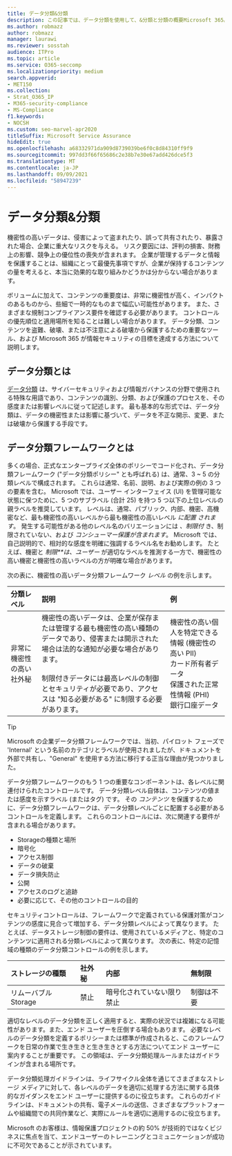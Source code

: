 ```yaml
---
title: データ分類&分類
description: この記事では、データ分類を使用して、&分類と分類の概要Microsoft 365。
ms.author: robmazz
author: robmazz
manager: laurawi
ms.reviewer: sosstah
audience: ITPro
ms.topic: article
ms.service: O365-seccomp
ms.localizationpriority: medium
search.appverid:
- MET150
ms.collection:
- Strat_O365_IP
- M365-security-compliance
- MS-Compliance
f1.keywords:
- NOCSH
ms.custom: seo-marvel-apr2020
titleSuffix: Microsoft Service Assurance
hideEdit: true
ms.openlocfilehash: a68332971da909d8739039be6f0c8d84310ff9f9
ms.sourcegitcommit: 997dd3f66f65686c2e38b7e30e67add426dce5f3
ms.translationtype: MT
ms.contentlocale: ja-JP
ms.lasthandoff: 09/09/2021
ms.locfileid: "58947239"
---
```

# <a name="data-classification--sensitivity-label-taxonomy"></a>データ分類&分類

機密性の高いデータは、侵害によって盗まれたり、誤って共有されたり、暴露された場合、企業に重大なリスクを与える。 リスク要因には、評判の損害、財務上の影響、競争上の優位性の喪失が含まれます。 企業が管理するデータと情報を保護することは、組織にとって最優先事項ですが、企業が保持するコンテンツの量を考えると、本当に効果的な取り組みかどうかは分からない場合があります。

ボリュームに加えて、コンテンツの重要度は、非常に機密性が高く、インパクトのあるものから、些細で一時的なものまで幅広い可能性があります。 また、さまざまな規制コンプライアンス要件を確認する必要があります。 コントロールの優先順位と適用場所を知ることは難しい場合があります。 データ分類、コンテンツを盗難、破壊、または不注意による破壊から保護するための重要なツール、および Microsoft 365 が情報セキュリティの目標を達成する方法について説明します。

## <a name="what-is-data-classification"></a>データ分類とは

[データ分類](/microsoft-365/compliance/data-classification-overview) は、サイバーセキュリティおよび情報ガバナンスの分野で使用される特殊な用語であり、コンテンツの識別、分類、および保護のプロセスを、その感度または影響レベルに従って記述します。 最も基本的な形式では、データ分類は、データの機密性または影響に基づいて、データを不正な開示、変更、または破壊から保護する手段です。

## <a name="what-is-a-data-classification-framework"></a>データ分類フレームワークとは

多くの場合、正式なエンタープライズ全体のポリシーでコード化され、データ分類フレームワーク ("データ分類ポリシー" とも呼ばれる) は、通常、3 ~ 5 の分類レベルで構成されます。 これらは通常、名前、説明、および実際の例の 3 つの要素を含む。 Microsoft では、ユーザー インターフェイス (UI) を管理可能な状態に保つために、5 つのサブラベル (合計 25) を持つ 5 つ以下の上位レベルの親ラベルを推奨しています。 レベルは、通常、パブリック、内部、機密、高機密など、最も機密性の高いレベルから最も機密性の高いレベル *に配置* 
 *されます*。 発生する可能性がある他のレベル名のバリエーションには *、制限付* き、制限されていない、および *コンシューマー保護が含まれます*。 Microsoft では、自己説明的で、相対的な感度を明確に強調するラベル名をお勧めします。 たとえば、機密と *制限**は、ユーザー* が適切なラベルを推測する一方で、機密性の高い機密と機密性の高いラベルの方が明確な場合があります。 

次の表に、機密性の高いデータ分類フレームワーク *レベル* の例を示します。

|**分類レベル**|**説明**|**例**|
|:-----------------------|:--------------|:-----------|
| 非常に機密性の高い社外秘 | 機密性の高いデータは、企業が保存または管理する最も機密性の高い種類のデータであり、侵害または開示された場合は法的な通知が必要な場合があります。 <br><br> 制限付きデータには最高レベルの制御とセキュリティが必要であり、アクセスは "知る必要がある" に制限する必要があります。 | 機密性の高い個人を特定できる情報 (機密性の高い PII) <br> カード所有者データ <br> 保護された正常性情報 (PHI) <br> 銀行口座データ |

>[!TIP]
>Microsoft の企業データ分類フレームワークでは、当初、パイロット フェーズで 'Internal' という名前のカテゴリとラベルが使用されましたが、ドキュメントを外部で共有し、"General" を使用する方法に移行する正当な理由が見つかりました。

データ分類フレームワークのもう 1 つの重要なコンポーネントは、各レベルに関連付けられたコントロールです。 データ分類レベル自体は、コンテンツの値または感度を示すラベル (またはタグ) です。 その *コンテンツ* を保護するために、データ分類フレームワークは、データ分類レベルごとに配置する必要があるコントロールを定義します。 これらのコントロールには、次に関連する要件が含まれる場合があります。

- Storageの種類と場所
- 暗号化
- アクセス制御
- データの破棄
- データ損失防止
- 公開
- アクセスのログと追跡
- 必要に応じて、その他のコントロールの目的

セキュリティコントロールは、フレームワークで定義されている保護対策がコンテンツの感度に見合って増加する、データ分類レベルによって異なります。 たとえば、データストレージ制御の要件は、使用されているメディアと、特定のコンテンツに適用される分類レベルによって異なります。 次の表に、特定の記憶域の種類のデータ分類コントロールの例を示します。

|**ストレージの種類**|**社外秘**|**内部**|**無制限**|
|:---------------|:---------------|:-----------|:---------------|
| リムーバブル Storage | 禁止 | 暗号化されていない限り禁止 | 制御は不要 |

適切なレベルのデータ分類を正しく適用すると、実際の状況では複雑になる可能性があります。また、エンド ユーザーを圧倒する場合もあります。 必要なレベルのデータ分類を定義するポリシーまたは標準が作成されると、このフレームワークを日常の作業で生き生きと生き生きとする方法についてエンド ユーザーに案内することが重要です。 この領域は、データ分類処理ルールまたはガイドラインが含まれる場所です。

データ分類処理ガイドラインは、ライフサイクル全体を通じてさまざまなストレージ メディアに対して、各レベルのデータを適切に処理する方法に関する具体的なガイダンスをエンド ユーザーに提供するのに役立ちます。 これらのガイドラインは、ドキュメントの共有、電子メールの送信、さまざまなプラットフォームや組織間での共同作業など、実際にルールを適切に適用するのに役立ちます。

Microsoft のお客様は、情報保護プロジェクトの約 50% が技術的ではなくビジネスに焦点を当て、エンドユーザーのトレーニングとコミュニケーションが成功に不可欠であることが示されています。
